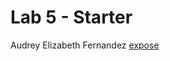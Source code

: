# Lab 5 - Starter
Audrey Elizabeth Fernandez
[expose](https://audreyelizabethf.github.io/Lab5_Starter/expose.html)
